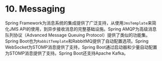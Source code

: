 # 10. Messaging

Spring Framework为消息系统的集成提供了广泛支持，从使用`JmsTemplate`来简化JMS API的使用，到异步接收消息的完整基础设施。Spring AMQP为高级消息队列协议（Advanced Message Queuing Protocol）提供了类似的功能集。Spring Boot也为`RabbitTemplate`和RabbitMQ提供了自动配置选项。Spring WebSocket为STOMP消息提供了支持，Spring Boot通过启动器和少量自动配置为STOMP消息提供了支持。Spring Boot还支持Apache Kafka。
